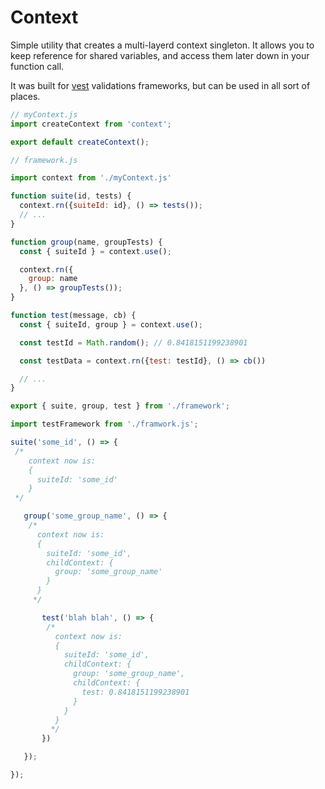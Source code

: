# Context

Simple utility that creates a multi-layerd context singleton.
It allows you to keep reference for shared variables, and access them later down in your function call.

It was built for [vest](https://github.com/ealush/vest) validations frameworks, but can be used in all sort of places.


```js
// myContext.js
import createContext from 'context';

export default createContext();
```

```js
// framework.js

import context from './myContext.js'

function suite(id, tests) {
  context.rn({suiteId: id}, () => tests());
  // ...
}

function group(name, groupTests) {
  const { suiteId } = context.use();

  context.rn({
    group: name
  }, () => groupTests());
}

function test(message, cb) {
  const { suiteId, group } = context.use();

  const testId = Math.random(); // 0.8418151199238901

  const testData = context.rn({test: testId}, () => cb())

  // ...
}

export { suite, group, test } from './framework';
```

```js
import testFramework from './framwork.js';

suite('some_id', () => {
 /*
    context now is:
    {
      suiteId: 'some_id'
    }
 */

   group('some_group_name', () => {
    /*
      context now is:
      {
        suiteId: 'some_id',
        childContext: {
          group: 'some_group_name'
        }
      }
     */

       test('blah blah', () => {
        /*
          context now is:
          {
            suiteId: 'some_id',
            childContext: {
              group: 'some_group_name',
              childContext: {
                test: 0.8418151199238901
              }
            }
          }
         */
       })

   });

});

```